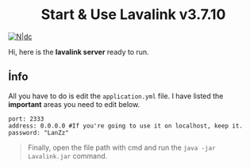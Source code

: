 <h1  align="center">Start & Use Lavalink v3.7.10</h1> 

[![N|dc](https://i.hizliresim.com/3vwdudh.png)](https://discord.gg/3tvtgJgbGx)

Hi, here is the **lavalink server** ready to run. 

## İnfo

All you have to do is edit the `application.yml` file. I have listed the **important** areas you need to edit below.

``` 
port: 2333
address: 0.0.0.0 #If you're going to use it on localhost, keep it.
password: "LanZz"
```


> Finally, open the file path with cmd and run the `java -jar Lavalink.jar` command.
